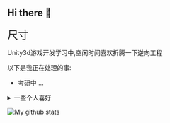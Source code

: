 ## Hi there 👋

<font size="5">尺寸</font>

Unity3d游戏开发学习中,空闲时间喜欢折腾一下逆向工程

以下是我正在处理的事: 

- 考研中 ...
<!--
- 🌱 I’m currently learning ...
- 👯 I’m looking to collaborate on ...
- 🤔 I’m looking for help with ...
- 💬 Ask me about ...
- 📫 How to reach me: ...
- 😄 Pronouns: ...
- ⚡ Fun fact: ...
-->

<details>
  <summary>一些个人喜好</summary>
  <br>
  <font size="5">尺寸</font>
  <font size=5>尺寸</font>

  - 重度云吸猫,希望能养一只自己的猫
  - 厨艺爱好者,喜欢美食
  - 游戏玩家,日常白给
  - 听歌,coding,吃美食,岂不美哉

  ![Top Langs](https://github-readme-stats.vercel.app/api/top-langs/?username=colaxianyu&layout=compact)
  <br><br>
</details>

![My github stats](https://github-readme-stats.vercel.app/api?username=colaxianyu&show_icons=true&title_color=1E90FF&text_color=000000&icon_color=1E90FF&bg_color=FFFFFF)